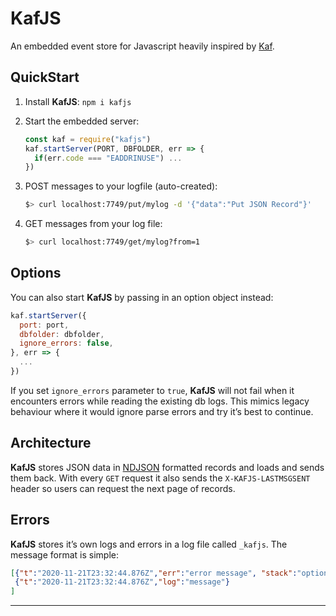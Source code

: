 # KafJS

An embedded event store for Javascript heavily inspired by [Kaf](https://github.com/theproductiveprogrammer/kaf).

## QuickStart

1. Install **KafJS**: `npm i kafjs`

2. Start the embedded server: 

   ```js
   const kaf = require("kafjs")
   kaf.startServer(PORT, DBFOLDER, err => {
     if(err.code === "EADDRINUSE") ...
   })
   ```

3. POST messages to your logfile (auto-created):

   ```sh
   $> curl localhost:7749/put/mylog -d '{"data":"Put JSON Record"}'
   ```

4. GET messages from your log file:

   ```sh
   $> curl localhost:7749/get/mylog?from=1
   ```

## Options

You can also start **KafJS** by passing in an option object instead:

```js
kaf.startServer({
  port: port,
  dbfolder: dbfolder,
  ignore_errors: false,
}, err => {
  ...
})
```

If you set `ignore_errors` parameter to `true`, **KafJS** will not fail when it encounters errors while reading the existing db logs. This mimics legacy behaviour where it would ignore parse errors and try it’s best to continue.

## Architecture

**KafJS** stores JSON data in [NDJSON](http://ndjson.org) formatted records and loads and sends them back. With every `GET` request it also sends the `X-KAFJS-LASTMSGSENT` header so users can request the next page of records.

## Errors

**KafJS** stores it’s own logs and errors in a log file called `_kafjs`. The message format is simple:

```json
[{"t":"2020-11-21T23:32:44.876Z","err":"error message", "stack":"optional"},
 {"t":"2020-11-21T23:32:44.876Z","log":"message"}
]
```

---

